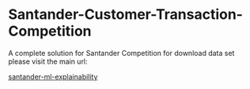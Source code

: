 # Santander-Customer-Transaction-Competition
A complete solution for Santander Competition
for download data set please visit the main url:

<a href='https://www.kaggle.com/mjbahmani/santander-ml-explainability/'>santander-ml-explainability</a>
